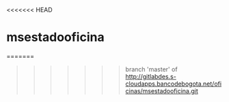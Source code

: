 <<<<<<< HEAD
# msestadooficina
=======
>>>>>>> branch 'master' of http://gitlabdes.s-cloudapps.bancodebogota.net/oficinas/msestadooficina.git
